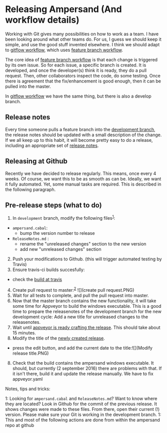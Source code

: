 # Releasing Ampersand (And workflow details)

Working with Git gives many possibilities on how to work as a team. I have been looking around what other teams do. For us, I guess we should keep it simple, and use the good stuff invented elsewhere. I think we should adapt to [gitflow workflow](https://www.atlassian.com/git/tutorials/comparing-workflows/gitflow-workflow), which uses [feature branch workflow](https://www.atlassian.com/git/tutorials/comparing-workflows/feature-branch-workflow). 

The core idea of [feature branch workflow](https://www.atlassian.com/git/tutorials/comparing-workflows/feature-branch-workflow) is that each change is triggered by its own issue. So for each issue, a specific branch is created. It is developed, and once the developer(s) think it is ready, they do a pull request. Then, other collaborators inspect the code, do some testing. Once there is agreement that the fix/enhancement is good enough, then it can be pulled into the master. 

In [gitflow workflow](https://www.atlassian.com/git/tutorials/comparing-workflows/gitflow-workflow) we have the same thing, but there is also a develop branch. 

## Release notes

Every time someone pulls a feature branch into the [development branch](https://github.com/AmpersandTarski/Ampersand/tree/development), the release notes should be updated with a small description of the change. If we all keep up to this habit, it will become pretty easy to do a release, including an appropriate set of [release notes](https://github.com/AmpersandTarski/Ampersand/blob/development/ReleaseNotes.md). 

## Releasing at Github
Recently we have decided to release regularly. This means, once every 4 weeks. Of course, we want this to be as smooth as can be. Ideally, we want it fully automated. Yet, some manual tasks are required. This is described in the following paragraph. 



## Pre-release steps (what to do)

1. In `development` branch, modify the following files<sup>[1](#myfootnote1)</sup>:
  * `ampersand.cabal`: 
    * bump the version number to release
  * `ReleaseNotes.md` : 
    * rename the "unreleased changes" section to the new version
    * add new "unreleased changes" section
2. Push your modifications to Github. (this will trigger automated testing by Travis)
3. Ensure travis-ci builds succesfully:
  * check the [build at travis](https://travis-ci.org/AmpersandTarski/Ampersand)
4. Create pull request to master:<sup>[2](#myfootnote2)</sup> ![](create pull request.PNG)
5. Wait for all tests to complete, and pull the pull request into master.
6. Now that the master branch contains the new functionality, it will take some time for Appveyor to build the windows executable. This is a good time to prepare the releasenotes of the development branch for the new development cycle: Add a new title for unreleased changes to the releasenotes. 
7. Wait until [appveyor is ready crafting the release](https://ci.appveyor.com/project/hanjoosten/ampersand). This should take about 15 minutes.
8. Modify the title of the [newly created release](https://github.com/AmpersandTarski/Ampersand/releases/latest).
  * press the edit button, and add the current date to the title:![](Modify release title.PNG)
8. Check that the build contains the ampersand windows executable. It should, but currently (2 september 2016) there are problems with that. If it isn't there, build it and update the release manually. We have to fix appveyor.yaml

Notes, tips and tricks:

<a name="myfootnote1">1</a>: Looking for `ampersand.cabal` and `ReleaseNotes.md`? Want to know where they are located? Look in Github for the commit of the previous release. It shows changes were made to these files. From there, open their current (!) version. Please make sure your Git is working in the development branch.
<a name="myfootnote2">1</a>: This and most of the following actions are done from within the ampersand repo at github 